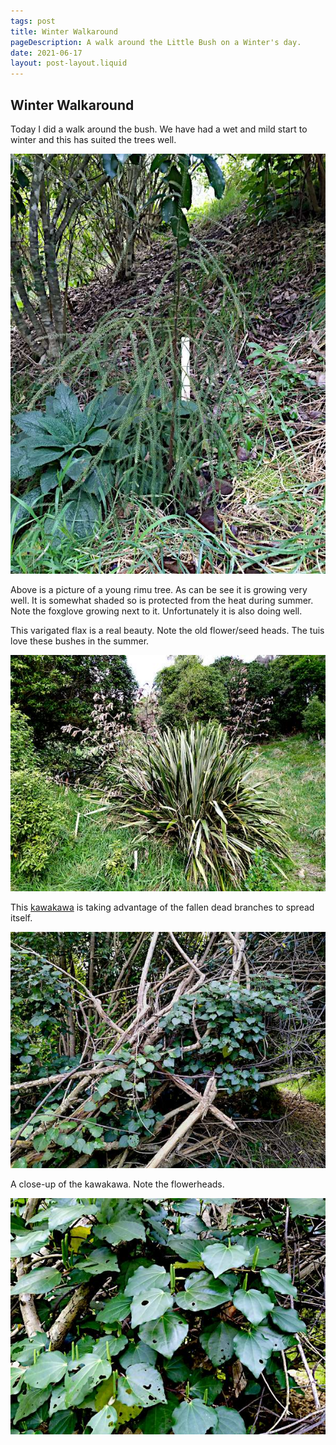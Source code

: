 ```yaml
---
tags: post
title: Winter Walkaround
pageDescription: A walk around the Little Bush on a Winter's day.
date: 2021-06-17
layout: post-layout.liquid
---
```


## Winter Walkaround

Today I did a walk around the bush. We have had a wet and mild start to winter and this has suited the trees well.

![Young Rimu tree](/assets/images/news/winter-walkaround/rimu.jpg)

Above is a picture of a young rimu tree. As can be see it is growing very well. It is somewhat shaded so is protected from the heat during summer. Note the foxglove growing next to it. Unfortunately it is also doing well.


This varigated flax is a real beauty. Note the old flower/seed heads. The tuis love these bushes in the summer.

![Flax bush](/assets/images/news/winter-walkaround/flax.jpg)

This [kawakawa](https://teara.govt.nz/en/photograph/13880/kawakawa) is taking advantage of the fallen dead branches to spread itself.

![Spreading kawakawa](/assets/images/news/winter-walkaround/kawakawa.jpg)

A close-up of the kawakawa. Note the flowerheads.

![Closeup of kawakawa](/assets/images/news/winter-walkaround/kawakawa-closeup.jpg)

